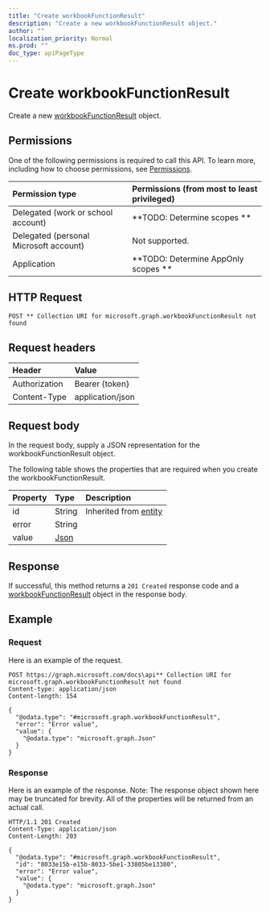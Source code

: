 ```yaml
---
title: "Create workbookFunctionResult"
description: "Create a new workbookFunctionResult object."
author: ""
localization_priority: Normal
ms.prod: ""
doc_type: apiPageType
---
```


# Create workbookFunctionResult

Create a new [workbookFunctionResult](../resources/workbookfunctionresult.md) object.

## Permissions
One of the following permissions is required to call this API. To learn more, including how to choose permissions, see [Permissions](/concepts/permissions-reference.md).

|Permission type|Permissions (from most to least privileged)|
|:---|:---|
|Delegated (work or school account)|**TODO: Determine scopes **|
|Delegated (personal Microsoft account)|Not supported.|
|Application|**TODO: Determine AppOnly scopes **|

## HTTP Request
<!-- {
  "blockType": "ignored"
}
-->
``` http
POST ** Collection URI for microsoft.graph.workbookFunctionResult not found
```

## Request headers
|Header|Value|
|:---|:---|
|Authorization|Bearer {token}|
|Content-Type|application/json|

## Request body
In the request body, supply a JSON representation for the workbookFunctionResult object.

The following table shows the properties that are required when you create the workbookFunctionResult.

|Property|Type|Description|
|:---|:---|:---|
|id|String| Inherited from [entity](../resources/entity.md)|
|error|String||
|value|[Json](../resources/Json.md)||



## Response
If successful, this method returns a `201 Created` response code and a [workbookFunctionResult](../resources/workbookfunctionresult.md) object in the response body.

## Example

### Request
Here is an example of the request.
<!-- {
  "blockType": "request",
  "name": "create_workbookfunctionresult_from_"
}
-->
``` http
POST https://graph.microsoft.com/docs\api** Collection URI for microsoft.graph.workbookFunctionResult not found
Content-type: application/json
Content-length: 154

{
  "@odata.type": "#microsoft.graph.workbookFunctionResult",
  "error": "Error value",
  "value": {
    "@odata.type": "microsoft.graph.Json"
  }
}
```

### Response
Here is an example of the response. Note: The response object shown here may be truncated for brevity. All of the properties will be returned from an actual call.
<!-- {
  "blockType": "response",
  "truncated": true,
  "@odata.type": "microsoft.graph.workbookfunctionresult"
}
-->
``` http
HTTP/1.1 201 Created
Content-Type: application/json
Content-Length: 203

{
  "@odata.type": "#microsoft.graph.workbookFunctionResult",
  "id": "8033e15b-e15b-8033-5be1-33805be13380",
  "error": "Error value",
  "value": {
    "@odata.type": "microsoft.graph.Json"
  }
}
```

